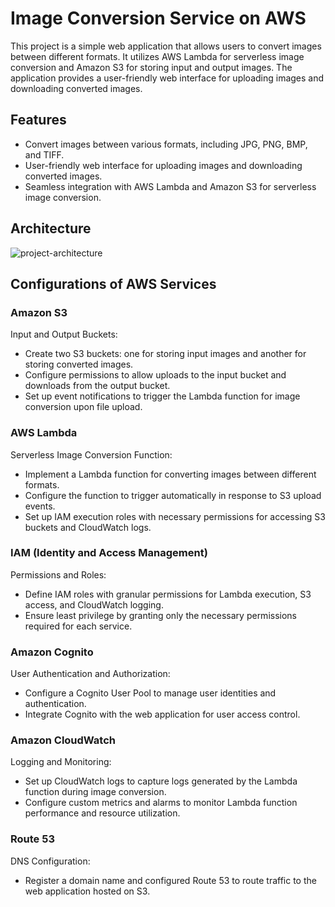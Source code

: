 # Image Conversion Service on AWS

This project is a simple web application that allows users to convert images between different formats. It utilizes AWS Lambda for serverless image conversion and Amazon S3 for storing input and output images. The application provides a user-friendly web interface for uploading images and downloading converted images.


## Features

- Convert images between various formats, including JPG, PNG, BMP, and TIFF.
- User-friendly web interface for uploading images and downloading converted images.
- Seamless integration with AWS Lambda and Amazon S3 for serverless image conversion.


## Architecture

![project-architecture](https://github.com/MuhanedAhmed/Image-Conversion-Service-on-AWS/assets/154678423/3350405e-760f-49a6-82ae-4df4389be9b0)


## Configurations of AWS Services

### Amazon S3
Input and Output Buckets:
- Create two S3 buckets: one for storing input images and another for storing converted images.
- Configure permissions to allow uploads to the input bucket and downloads from the output bucket.
- Set up event notifications to trigger the Lambda function for image conversion upon file upload.

### AWS Lambda
Serverless Image Conversion Function:
- Implement a Lambda function for converting images between different formats.
- Configure the function to trigger automatically in response to S3 upload events.
- Set up IAM execution roles with necessary permissions for accessing S3 buckets and CloudWatch logs.

### IAM (Identity and Access Management)
Permissions and Roles:
- Define IAM roles with granular permissions for Lambda execution, S3 access, and CloudWatch logging.
- Ensure least privilege by granting only the necessary permissions required for each service.

### Amazon Cognito
User Authentication and Authorization:
- Configure a Cognito User Pool to manage user identities and authentication.
- Integrate Cognito with the web application for user access control.

### Amazon CloudWatch
Logging and Monitoring:
- Set up CloudWatch logs to capture logs generated by the Lambda function during image conversion.
- Configure custom metrics and alarms to monitor Lambda function performance and resource utilization.

### Route 53
DNS Configuration:
- Register a domain name and configured Route 53 to route traffic to the web application hosted on S3.
